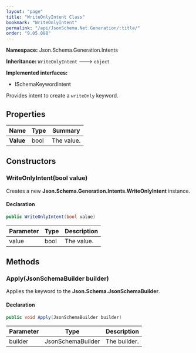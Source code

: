 ```yaml
---
layout: "page"
title: "WriteOnlyIntent Class"
bookmark: "WriteOnlyIntent"
permalink: "/api/JsonSchema.Net.Generation/:title/"
order: "9.05.088"
---
```

**Namespace:** Json.Schema.Generation.Intents

**Inheritance:**
`WriteOnlyIntent`
 🡒 
`object`

**Implemented interfaces:**

- ISchemaKeywordIntent

Provides intent to create a `writeOnly` keyword.

## Properties

| Name | Type | Summary |
|---|---|---|
| **Value** | bool | The value. |

## Constructors

### WriteOnlyIntent(bool value)

Creates a new **Json.Schema.Generation.Intents.WriteOnlyIntent** instance.

#### Declaration

```c#
public WriteOnlyIntent(bool value)
```

| Parameter | Type | Description |
|---|---|---|
| value | bool | The value. |


## Methods

### Apply(JsonSchemaBuilder builder)

Applies the keyword to the **Json.Schema.JsonSchemaBuilder**.

#### Declaration

```c#
public void Apply(JsonSchemaBuilder builder)
```

| Parameter | Type | Description |
|---|---|---|
| builder | JsonSchemaBuilder | The builder. |


